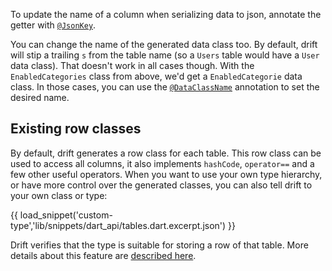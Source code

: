To update the name of a column when serializing data to json, annotate the getter with
[`@JsonKey`](https://pub.dev/documentation/drift/latest/drift/JsonKey-class.html).

You can change the name of the generated data class too. By default, drift will stip a trailing
`s` from the table name (so a `Users` table would have a `User` data class).
That doesn't work in all cases though. With the `EnabledCategories` class from above, we'd get
a `EnabledCategorie` data class. In those cases, you can use the [`@DataClassName`](https://pub.dev/documentation/drift/latest/drift/DataClassName-class.html)
annotation to set the desired name.

## Existing row classes

By default, drift generates a row class for each table. This row class can be used to access all columns, it also
implements `hashCode`, `operator==` and a few other useful operators.
When you want to use your own type hierarchy, or have more control over the generated classes, you can
also tell drift to your own class or type:

{{ load_snippet('custom-type','lib/snippets/dart_api/tables.dart.excerpt.json') }}

Drift verifies that the type is suitable for storing a row of that table.
More details about this feature are [described here](../custom_row_classes.md).

